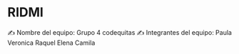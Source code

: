 # RIDMI

✍️ Nombre del equipo: 
                        Grupo 4 codequitas
✍️ Integrantes del equipo: 
    Paula
    Veronica
    Raquel
    Elena
    Camila
    
    